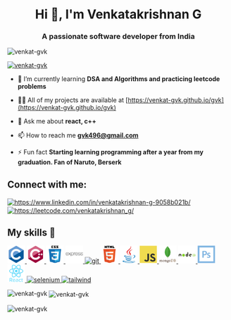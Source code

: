 <h1 align="center">Hi 👋, I'm Venkatakrishnan G</h1>
<h3 align="center">A passionate software developer from India</h3>

<p align="left"> <img src="https://komarev.com/ghpvc/?username=venkat-gvk&label=Profile%20views&color=0e75b6&style=flat" alt="venkat-gvk" /> </p>

<p align="left"> <a href="https://github.com/ryo-ma/github-profile-trophy"><img src="https://github-profile-trophy.vercel.app/?username=venkat-gvk&theme=discord" alt="venkat-gvk" /></a> </p>

- 🌱 I’m currently learning **DSA and Algorithms and practicing leetcode problems**

- 👨‍💻 All of my projects are available at [https://venkat-gvk.github.io/gvk](https://venkat-gvk.github.io/gvk)

- 💬 Ask me about **react, c++**

- 📫 How to reach me **gvk496@gmail.com**

- ⚡ Fun fact **Starting learning programming after a year from my graduation. Fan of Naruto, Berserk**

## Connect with me:
<p align="left">
<a href="https://www.linkedin.com/in/venkatakrishnan-g-9058b021b/" target="blank"><img align="center" src="https://raw.githubusercontent.com/rahuldkjain/github-profile-readme-generator/master/src/images/icons/Social/linked-in-alt.svg" alt="https://www.linkedin.com/in/venkatakrishnan-g-9058b021b/" height="30" width="40" /></a>
<a href="https://leetcode.com/venkatakrishnan_g/" target="blank"><img align="center" src="https://raw.githubusercontent.com/rahuldkjain/github-profile-readme-generator/master/src/images/icons/Social/leet-code.svg" alt="https://leetcode.com/venkatakrishnan_g/" height="30" width="40" /></a>
</p>

## My skills 🚀
<p align="left"> <a href="https://www.cprogramming.com/" target="_blank"> <img src="https://raw.githubusercontent.com/devicons/devicon/master/icons/c/c-original.svg" alt="c" width="40" height="40"/> </a> <a href="https://www.w3schools.com/cpp/" target="_blank"> <img src="https://raw.githubusercontent.com/devicons/devicon/master/icons/cplusplus/cplusplus-original.svg" alt="cplusplus" width="40" height="40"/> </a> <a href="https://www.w3schools.com/css/" target="_blank"> <img src="https://raw.githubusercontent.com/devicons/devicon/master/icons/css3/css3-original-wordmark.svg" alt="css3" width="40" height="40"/> </a> <a href="https://expressjs.com" target="_blank"> <img src="https://raw.githubusercontent.com/devicons/devicon/master/icons/express/express-original-wordmark.svg" alt="express" width="40" height="40"/> </a> <a href="https://git-scm.com/" target="_blank"> <img src="https://www.vectorlogo.zone/logos/git-scm/git-scm-icon.svg" alt="git" width="40" height="40"/> </a> <a href="https://www.w3.org/html/" target="_blank"> <img src="https://raw.githubusercontent.com/devicons/devicon/master/icons/html5/html5-original-wordmark.svg" alt="html5" width="40" height="40"/> </a> <a href="https://www.java.com" target="_blank"> <img src="https://raw.githubusercontent.com/devicons/devicon/master/icons/java/java-original.svg" alt="java" width="40" height="40"/> </a> <a href="https://developer.mozilla.org/en-US/docs/Web/JavaScript" target="_blank"> <img src="https://raw.githubusercontent.com/devicons/devicon/master/icons/javascript/javascript-original.svg" alt="javascript" width="40" height="40"/> </a> <a href="https://www.mongodb.com/" target="_blank"> <img src="https://raw.githubusercontent.com/devicons/devicon/master/icons/mongodb/mongodb-original-wordmark.svg" alt="mongodb" width="40" height="40"/> </a> <a href="https://nodejs.org" target="_blank"> <img src="https://raw.githubusercontent.com/devicons/devicon/master/icons/nodejs/nodejs-original-wordmark.svg" alt="nodejs" width="40" height="40"/> </a> <a href="https://www.photoshop.com/en" target="_blank"> <img src="https://raw.githubusercontent.com/devicons/devicon/master/icons/photoshop/photoshop-line.svg" alt="photoshop" width="40" height="40"/> </a> <a href="https://reactjs.org/" target="_blank"> <img src="https://raw.githubusercontent.com/devicons/devicon/master/icons/react/react-original-wordmark.svg" alt="react" width="40" height="40"/> </a> <a href="https://www.selenium.dev" target="_blank"> <img src="https://raw.githubusercontent.com/detain/svg-logos/780f25886640cef088af994181646db2f6b1a3f8/svg/selenium-logo.svg" alt="selenium" width="40" height="40"/> </a> <a href="https://tailwindcss.com/" target="_blank"> <img src="https://www.vectorlogo.zone/logos/tailwindcss/tailwindcss-icon.svg" alt="tailwind" width="40" height="40"/> </a> </p>

<p><img align="left" src="https://github-readme-stats.vercel.app/api/top-langs?username=venkat-gvk&show_icons=true&locale=en&layout=compact" alt="venkat-gvk" /></p>

<p>&nbsp;<img align="center" src="https://github-readme-stats.vercel.app/api?username=venkat-gvk&show_icons=true&locale=en" alt="venkat-gvk" /></p>

<p><img align="center" src="https://github-readme-streak-stats.herokuapp.com/?user=venkat-gvk&" alt="venkat-gvk" /></p>
